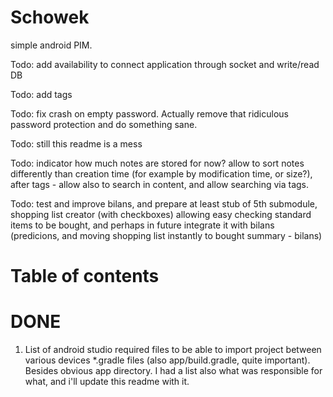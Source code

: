 Schowek
=======

simple android PIM.


Todo: add availability to connect application through socket and write/read DB

Todo: add tags

Todo: fix crash on empty password. Actually remove that ridiculous password protection and do something sane.

Todo: still this readme is a mess

Todo: indicator how much notes are stored for now? allow to sort notes differently than creation time (for example by modification time, or size?), after tags - allow also to search in content, and allow searching via tags.

Todo: test and improve bilans, and prepare at least stub of 5th submodule, shopping list creator (with checkboxes) allowing easy checking standard items to be bought, and perhaps in future integrate it with bilans (predicions, and moving shopping list instantly to bought summary - bilans)

# Table of contents




# DONE

1. List of android studio required files to be able to import project between various devices
*.gradle files (also app/build.gradle, quite important). Besides obvious app directory. I had a list also what was responsible for what, and i'll update this readme with it.